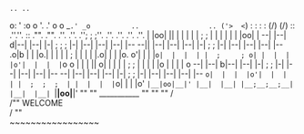     .. ..
  o:  '  :o
 o '.   .' o
  o _`.' _o          ..                 ..
   ('>  <`)         :  :               :  :
  (\/)  (\/)         ::     .''.''.     ::
  ."".  ."".  .''.  .''. .'';  ;  ;''. .''.  .''.  .''.  .''.
  |  |oo| ||  |  |  |  | |     ;  ;  | |  |  |  |  |  |oo|  |
--|  |--| d|--|  |--|  |-|  ;  ;  ;  |-|  |--|  |--|  |--|  |--
--|| |--|  |--|  |--|  |-|  ;     ;  |-|  |--|  |--|  |--|  |--
.o|b |  |  |o.|  |  |  | |     ;     | |  |  |  |.o|  |  |  |o.
o'|  |  |  |`o|  |  |  | |  ;     ; o| |  |  |  |o'|  |  |  |`o
o |  |  | || o|  |  |  | |  ;     ;  | |  |  |  |o |  |  |  | o
--|  |--| b|--|  |--|  |-|     ;  ;  |-|  |--|  |--|  |--|  |--
--|  |--|  |--|  |--|  |-|  ;  ;     |-|  |--|  |--|  |--|  |--
`o|  |  |  |o'|  |  |  | |  ;  ;  ;  | |  |  |  |`o|  |  |  |o'
 `|__|oo|__|' |__|  |__| |__;__;__;__| |__|  |__| `|__|oo|__|'
   ""    ""               ___________
  ""       ""      ""    /           \
                        /"" WELCOME   \
                       /           ""  \
                       ~~~~~~~~~~~~~~~~~
